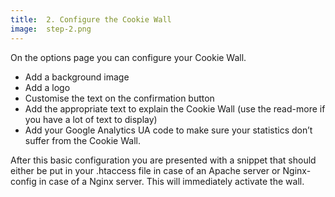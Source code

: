 ```yaml
---
title:  2. Configure the Cookie Wall
image:  step-2.png
---
```


On the options page you can configure your Cookie Wall.
<ul>
<li>Add a background image</li>
<li>Add a logo</li>
<li>Customise the text on the confirmation button</li>
<li>Add the appropriate text to explain the Cookie Wall (use the read-more if you have a lot of text to display)</li>
<li>Add your Google Analytics UA code to make sure your statistics don’t suffer from the Cookie Wall.</li>
</ul>
After this basic configuration you are presented with a snippet that should either be put in your .htaccess file in case of an Apache server or Nginx-config in case of a Nginx server. This will immediately activate the wall.